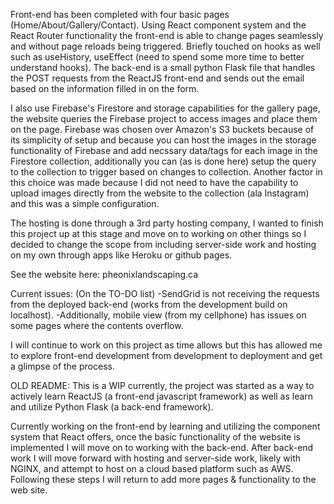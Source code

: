 Front-end has been completed with four basic pages (Home/About/Gallery/Contact). Using React component system and the React Router functionality the front-end is able to change pages seamlessly and without page reloads being triggered. Briefly touched on hooks as well such as useHistory, useEffect (need to spend some more time to better understand hooks).
The back-end is a small python Flask file that handles the POST requests from the ReactJS front-end and sends out the email based on the information filled in on the form.

I also use Firebase's Firestore and storage capabilities for the gallery page, the website queries the Firebase project to access images and place them on the page. Firebase was chosen over Amazon's S3 buckets because of its simplicity of setup and because you can host the images in the storage functionality of Firebase and add necssary data/tags for each image in the Firestore collection, additionally you can (as is done here) setup the query to the collection to trigger based on changes to collection. Another factor in this choice was made because I did not need to have the capability to upload images directly from the website to the collection (ala Instagram) and this was a simple configuration.

The hosting is done through a 3rd party hosting company, I wanted to finish this project up at this stage and move on to working on other things so I decided to change the scope from including server-side work and hosting on my own through apps like Heroku or github pages.

See the website here: pheonixlandscaping.ca

Current issues: (On the TO-DO list)
-SendGrid is not receiving the requests from the deployed back-end (works from the development build on localhost). 
-Additionally, mobile view (from my cellphone) has issues on some pages where the contents overflow. 

I will continue to work on this project as time allows but this has allowed me to explore front-end development from development to deployment and get a glimpse of the process. 



OLD README:
This is a WIP currently, the project was started as a way to actively learn ReactJS (a front-end javascript framework) as well as learn and utilize Python Flask (a back-end framework).

Currently working on the front-end by learning and utilizing the component system that React offers, once the basic functionality of the website is implemented I will move on to working with the back-end. After back-end work I will move forward with hosting and server-side work, likely with NGINX, and attempt to host on a cloud based platform such as AWS. Following these steps I will return to add more pages & functionality to the web site.
